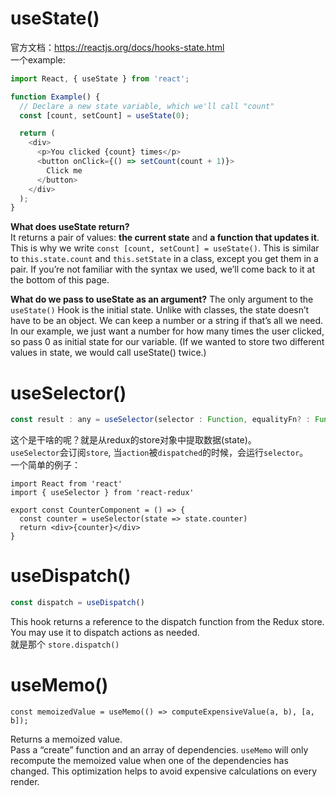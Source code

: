 # useState()
官方文档：https://reactjs.org/docs/hooks-state.html   
一个example:
```js
import React, { useState } from 'react';

function Example() {
  // Declare a new state variable, which we'll call "count"
  const [count, setCount] = useState(0);

  return (
    <div>
      <p>You clicked {count} times</p>
      <button onClick={() => setCount(count + 1)}>
        Click me
      </button>
    </div>
  );
}
```
**What does useState return?**    
It returns a pair of values: **the current state** and **a function that updates it**. This is why we write `const [count, setCount] = useState()`. This is similar to `this.state.count` and `this.setState` in a class, except you get them in a pair. If you’re not familiar with the syntax we used, we’ll come back to it at the bottom of this page.

**What do we pass to useState as an argument?**
The only argument to the `useState()` Hook is the initial state. Unlike with classes, the state doesn’t have to be an object. We can keep a number or a string if that’s all we need. In our example, we just want a number for how many times the user clicked, so pass 0 as initial state for our variable. (If we wanted to store two different values in state, we would call useState() twice.)

# useSelector()    
```js
const result : any = useSelector(selector : Function, equalityFn? : Function)
```
这个是干啥的呢？就是从redux的store对象中提取数据(state)。   
`useSelector`会订阅`store`, 当`action`被`dispatched`的时候，会运行`selector`。    
一个简单的例子：   
```
import React from 'react'
import { useSelector } from 'react-redux'

export const CounterComponent = () => {
  const counter = useSelector(state => state.counter)
  return <div>{counter}</div>
}
```

# useDispatch()
```js
const dispatch = useDispatch()
```
This hook returns a reference to the dispatch function from the Redux store. You may use it to dispatch actions as needed.    
就是那个 `store.dispatch()`    

# useMemo()
```
const memoizedValue = useMemo(() => computeExpensiveValue(a, b), [a, b]);
```
Returns a memoized value.   
Pass a “create” function and an array of dependencies. `useMemo` will only recompute the memoized value when one of the dependencies has changed. This optimization helps to avoid expensive calculations on every render.   
